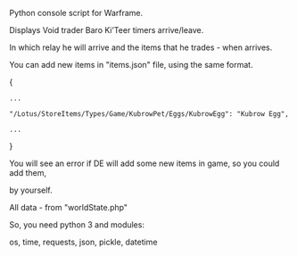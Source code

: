 Python console script for Warframe.

Displays Void trader Baro Ki’Teer timers arrive/leave.


In which relay he will arrive and the items that he trades - when arrives.


You can add new items in "items.json" file, using the same format.


{

    ...
    
    "/Lotus/StoreItems/Types/Game/KubrowPet/Eggs/KubrowEgg": "Kubrow Egg",
    
    ...
    
}


You will see an error if DE will add some new items in game, so you could add them,

by yourself.


All data - from "worldState.php"


So, you need python 3 and modules:

os, time, requests, json, pickle, datetime
